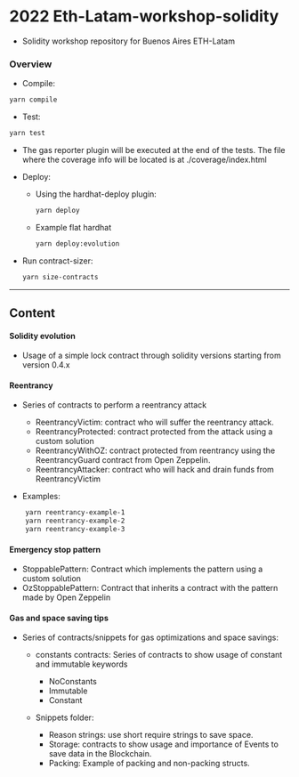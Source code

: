 # 2022 Eth-Latam-workshop-solidity

- Solidity workshop repository for Buenos Aires ETH-Latam

### Overview

- Compile:

```bash
yarn compile
```

- Test:

```bash
yarn test
```

- The gas reporter plugin will be executed at the end of the tests. The file where the coverage info will be located is at ./coverage/index.html

* Deploy:

  - Using the hardhat-deploy plugin:
    ```bash
    yarn deploy
    ```
  - Example flat hardhat
    ```bash
    yarn deploy:evolution
    ```

* Run contract-sizer:
  ```bash
  yarn size-contracts
  ```

---

## Content

#### Solidity evolution

- Usage of a simple lock contract through solidity versions starting from version 0.4.x

#### Reentrancy

- Series of contracts to perform a reentrancy attack

  - ReentrancyVictim: contract who will suffer the reentrancy attack.
  - ReentrancyProtected: contract protected from the attack using a custom solution
  - ReentrancyWithOZ: contract protected from reentrancy using the ReentrancyGuard contract from Open Zeppelin.
  - ReentrancyAttacker: contract who will hack and drain funds from ReentrancyVictim

- Examples:

```bash
    yarn reentrancy-example-1
    yarn reentrancy-example-2
    yarn reentrancy-example-3
```

#### Emergency stop pattern

- StoppablePattern: Contract which implements the pattern using a custom solution
- OzStoppablePattern: Contract that inherits a contract with the pattern made by Open Zeppelin

#### Gas and space saving tips

- Series of contracts/snippets for gas optimizations and space savings:

  - constants contracts: Series of contracts to show usage of constant and immutable keywords

    - NoConstants
    - Immutable
    - Constant

  - Snippets folder:
    - Reason strings: use short require strings to save space.
    - Storage: contracts to show usage and importance of Events to save data in the Blockchain.
    - Packing: Example of packing and non-packing structs.
